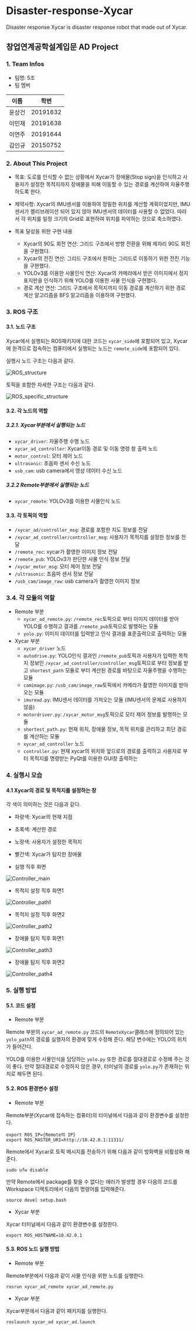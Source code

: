 # Disaster-response-Xycar
Disaster response Xycar is disaster response robot that made out of Xycar.

## 창업연계공학설계입문 AD Project

### 1. Team Infos

* 팀명: 5조
* 팀 멤버

| 이름   | 학번     |
|--------|----------|
| 윤상건 | 20191632 |
| 이민재 | 20191638 |
| 이연주 | 20191644 |
| 김인규 | 20150752 |

### 2. About This Project

* 목표: 도로를 인식할 수 없는 상황에서 Xycar가 장애물(Stop sign)을 인식하고 사용자가 설정한 목적지까지 장애물을 피해 이동할 수 있는 경로를 계산하여 자율주행하도록 한다.

* 제약사항: Xycar의 IMU센서를 이용하여 정밀한 위치를 계산할 계획이었지만, IMU센서가 켈리브레이션 되어 있지 않아 IMU센서의 데이터를 사용할 수 없었다. 따라서 각 위치를 일정 크기의 Grid로 표현하여 위치를 파악하는 것으로 축소하였다.

* 목표 달성을 위한 구현 내용
  * Xycar의 90도 회전 연산: 그리드 구조에서 방향 전환을 위해 제자리 90도 회전을 구현했다.
  * Xycar의 전진 연산: 그리드 구조에서 원하는 그리드로 이동하기 위한 전진 기능을 구현했다.
  * YOLOv3를 이용한 사물인식 연산: Xycar의 카메라에서 받은 이미지에서 정지 표지판을 인식하기 위해 YOLO를 이용한 사물 인식을 구현했다.
  * 경로 계산 연산: 그리드 구조에서 목적지까지 이동 경로를 계산하기 위한 경로 계산 알고리즘을 BFS 알고리즘을 이용하여 구현했다.

### 3. ROS 구조

#### 3.1. 노드 구조

Xycar에서 실행되는 ROS패키지에 대한 코드는 `xycar_side`에 포함되어 있고, Xycar에 원격으로 접속하는 컴퓨터에서 실행되는 노드는 `remote_side`에 포함되어 있다.

실행시 노드 구조는 다음과 같다.

![ROS_structure](./images/xycar_ad_ROS_structure.png)

토픽을 포함한 자세한 구조는 다음과 같다.

![ROS_specific_structure](./images/xycar_AD_ROS_structrue_cooler_version.png)

#### 3.2. 각 노드의 역할

##### 3.2.1. Xycar부분에서 실행되는 노드
* `xycar_driver`: 자율주행 수행 노드
* `xycar_ad_controller`: Xycar이동 경로 및 이동 명령 창 출력 노드
* `motor_control`: 모터 제어 노드
* `ultrasonic`: 초음파 센서 수신 노드
* `usb_cam`: usb camera에서 영상 데이터 수신 노드

##### 3.2.2 Remote부분에서 실행되는 노드
* `xycar_remote`: YOLOv3를 이용한 사물인식 노드

#### 3.3. 각 토픽의 역할

* `/xycar_ad/controller_msg`: 경로를 포함한 지도 정보를 전달
* `/xycar_ad_controller/controller_msg`: 사용자가 목적지를 설정한 정보를 전달
* `/remote_rec`: xycar가 촬영한 이미지 정보 전달
* `/remote_pub`: YOLOv3가 판단한 사물 인식 정보 전달
* `/xycar_motor_msg`: 모터 제어 정보 전달
* `/ultrasonic`: 초음파 센서 정보 전달
* `/usb_cam/image_raw`: usb camera가 촬영한 이미지 정보 

### 3.4. 각 모듈의 역할

* Remote 부분
  * `xycar_ad_remote.py`: `/remote_rec`토픽으로 부터 이미지 데이터를 받아 YOLO를 수행하고 결과를 `/remote_pub`토픽으로 발행하는 모듈
  * `yolo.py`: 이미지 데이터를 입력받고 인식 결과를 표준출력으로 출력하는 모듈
* Xycar 부분
  * `xycar_driver` 노드
   * `autodrive.py`: YOLO인식 결과인 `/remote_pub`토픽과 사용자가 입력한 목적지 정보인 `/xycar_ad_controller/controller_msg`토픽으로 부터 정보를 받고 `shortest_path` 모듈로 부터 계산된 경로를 바탕으로 자율주행을 수행하는 모듈
   * `camimage.py`: `/usb_cam/image_raw`토픽에서 카메라가 촬영한 이미지를 받아오는 모듈
   * `imuread.py`: IMU센서 데이터를 가져오는 모듈 (IMU센서의 문제로 사용하지 않음)
   * `motordriver.py`: `/xycar_motor_msg`토픽으로 모터 제어 정보를 발행하는 모듈
   * `shortest_path.py`: 현재 위치, 장애물 정보, 목적 위치를 관리하고 최단 경로를 계산하는 모듈
  * `xycar_ad_controller` 노드
   * `controller.py`: 현재 xycar의 위치와 앞으로의 경로를 출력하고 사용자로 부터 목적지를 명령받는 PyQt를 이용한 GUI창 출력하는 

### 4. 실행시 모습

#### 4.1 Xycar의 경로 및 목적지를 설정하는 창

각 색이 의미하는 것은 다음과 같다.
* 파랑색: Xycar의 현재 지점
* 초록색: 계산한 경로
* 노랑색: 사용자가 설정한 목적지
* 빨간색: Xycar가 탐지한 장애물

* 실행 직후 화면

![Controller_main](./images/xycar_AD_Controller_main.png)

* 목적지 설정 직후 화면1

![Controller_path1](./images/xycar_AD_Controller_path1.png)

* 목적지 설정 직후 화면2

![Controller_path2](./images/xycar_AD_Controller_path2.png)

* 장애물 탐지 직후 화면1

![Controller_path3](./images/xycar_AD_Controller_path3.png)

* 장애물 탐지 직후 화면2

![Controller_path4](./images/xycar_AD_Controller_path4.png)


### 5. 실행 방법

#### 5.1. 코드 설정
* Remote 부분

Remote 부분의 `xycar_ad_remote.py` 코드의 `RemoteXycar`클래스에 정의되어 있는 `yolo_path`의 경로를 실행자의 환경에 맞게 수정해 준다. 해당 변수에는 YOLO의 위치가 들어간다.

YOLO를 이용한 사물인식을 담당하는 `yolo.py` 또한 경로를 절대경로로 수정해 주는 것이 좋다. 만약 절대경로로 수정하지 않은 경우, 터미널의 경로를 `yolo.py`가 존재하는 위치로 해두면 된다.

#### 5.2. ROS 환경변수 설정
* Remote 부분

Remote부분(Xycar에 접속하는 컴퓨터)의 터미널에서 다음과 같이 환경변수를 설정한다.
```
export ROS_IP={Remote의 IP}
export ROS_MASTER_URI=http://10.42.0.1:11311/
```

Remote에서 Xycar로 토픽 메시지를 전송하기 위해 다음과 같이 방화벽을 비활성화 해준다.
```
sudo ufw disable
```

만약 Remote에서 package를 찾을 수 없다는 에러가 발생할 경우 다음의 코드를 Workspace 디렉토리에서 다음의 명령어를 입력해준다.
```
source devel setup.bash
```

* Xycar 부분

Xycar 터미널에서 다음과 같이 환경변수를 설정한다.
```
export ROS_HOSTNAME=10.42.0.1
```

#### 5.3. ROS 노드 실행 방법

* Remote 부분

Remote부분에서 다음과 같이 사물 인식을 위한 노드를 실행한다.
```
rosrun xycar_ad_remote xycar_ad_remote.py
```

* Xycar 부분

Xycar부분에서 다음과 같이 패키지를 실행한다.
```
roslaunch xycar_ad xycar_ad.launch
```
